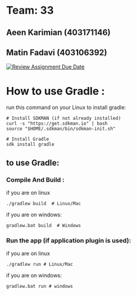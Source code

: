 # Team: 33 
## Aeen Karimian (403171146)
## Matin Fadavi (403106392)
[![Review Assignment Due Date](https://classroom.github.com/assets/deadline-readme-button-22041afd0340ce965d47ae6ef1cefeee28c7c493a6346c4f15d667ab976d596c.svg)](https://classroom.github.com/a/iDQJgb-p)


# How to use Gradle :
run this command on your Linux to install gradle:  
```
# Install SDKMAN (if not already installed)
curl -s "https://get.sdkman.io" | bash
source "$HOME/.sdkman/bin/sdkman-init.sh"

# Install Gradle
sdk install gradle
```

## to use Gradle:

###  Compile And Build : 
if you are on linux 
```
./gradlew build  # Linux/Mac
```
if you are on windows: 
```
gradlew.bat build  # Windows
```

### Run the app (if application plugin is used):
if you are on linux 
```
./gradlew run # Linux/Mac
```
if you are on windows: 
```
gradlew.bat run #‌ windows 
```
